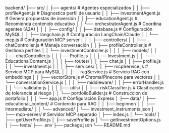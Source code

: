 backend/
├── src/
│   ├── agents/                    # Agentes especializados
│   │   ├── profileAgent.js        # Diagnostica perfil de usuario
│   │   ├── investmentAgent.js     # Genera propuestas de inversión
│   │   ├── educationAgent.js      # Recomienda contenido educativo
│   │   └── orchestratorAgent.js   # Coordina agentes (A2A)
│   │
│   ├── config/
│   │   ├── database.js            # Configuración MySQL
│   │   ├── langchain.js           # Configuración LangChain/Claude
│   │   └── mcp.js                 # Configuración MCP server
│   │
│   ├── controllers/
│   │   ├── chatController.js      # Maneja conversación
│   │   ├── profileController.js   # Gestiona perfiles
│   │   └── investmentController.js
│   │
│   ├── models/
│   │   ├── chatController.js
│   │   ├── Profile.js
│   │   ├── Investment.js
│   │   └── EducationalContent.js
│   │
│   ├── routes/
│   │   ├── chat.js
│   │   ├── profile.js
│   │   └── investment.js
│   │
│   ├── services/
│   │   ├── mcpService.js          # Servicio MCP para MySQL
│   │   ├── ragService.js          # Servicio RAG con embeddings
│   │   ├── vectorStore.js         # Chroma/Pinecone para vectores
│   │   └── conversationService.js
│   │
│   ├── middleware/
│   │   ├── errorHandler.js
│   │   └── validator.js
│   │
│   ├── utils/
│   │   ├── riskClassifier.js      # Clasificación de tolerancia al riesgo
│   │   └── portfolioBuilder.js    # Construcción de portafolio
│   │
│   └── app.js                     # Configuración Express
│
├── data/
│   ├── educational_content/       # Contenido para RAG
│   │   ├── beginner/
│   │   ├── intermediate/
│   │   └── advanced/
│   └── investment_instruments.json
│
├── mcp-server/                    # Servidor MCP separado
│   ├── index.js
│   └── tools/
│       ├── getUserProfile.js
│       ├── saveProfile.js
│       └── getInvestmentOptions.js
│
├── tests/
├── .env
├── package.json
└── README.md